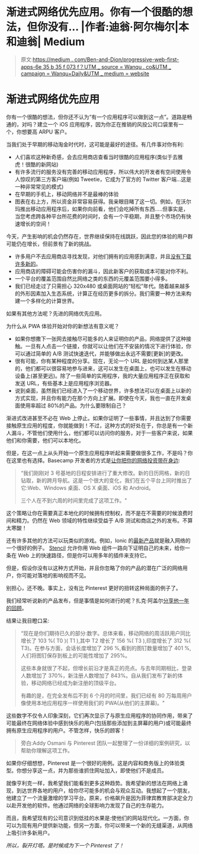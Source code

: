 # 渐进式网络优先应用。你有一个很酷的想法，但你没有… |作者:迪翁·阿尔梅尔|本和迪翁| Medium

> 原文:[https://medium . com/Ben-and-Dion/progressive-web-first-apps-6e 35 b 35 f 073 f？UTM _ source = Wanqu . co&UTM _ campaign = Wanqu+Daily&UTM _ medium = website](https://medium.com/ben-and-dion/progressive-web-first-apps-6e35b35f073f?utm_source=wanqu.co&utm_campaign=Wanqu+Daily&utm_medium=website)

# 渐进式网络优先应用

你有一个很酷的想法，但你还不认为“有一个应用程序可以做到这一点”。道路是畅通的，对吗？建立一个 iOS 应用程序，因为你正在推销的风投公司口袋里有一个，你想要高 ARPU 客户。

当我们处于早期的移动淘金时代时，这可能是最好的途径。有几件事对你有利:

*   人们喜欢这种新奇感，会去应用商店查看当时很酷的应用程序(类似于去雅虎！很酷的新网站)
*   有许多流行的服务没有完善的移动应用程序，所以伟大的开发者有空间使用令人惊叹的第三方客户端(例如 Tweetie，它成为了官方的 Twitter 客户端…这是一种非常常见的模式)
*   在早期的手机上，移动网络并不是最棒的体验
*   图表在右上方，所以资金非常容易获得。我亲眼目睹了这一切。例如，在沃尔玛推出移动应用程序后，如果你向前看，他们会吃掉所有东西…..但事实是，当您考虑跨各种平台所花费的时间时，会有一个平稳期，并且整个市场仍有快速增长的空间！

今天，产生影响的机会仍然存在，世界继续保持在线跳跃，因此您的体验的用户群可能仍在增长，但前景有了新的挑战。

*   许多用户不去应用商店寻找发现，对他们拥有的应用感到满意，并且[没有下载许多新的](https://techcrunch.com/2017/08/25/majority-of-u-s-consumers-still-download-zero-apps-per-month-says-comscore/)。
*   应用商店的障碍可能会伤害你的漏斗，因此新客户的获取成本可能对你不利。
*   一个平台的覆盖范围自然比网络之类的东西的元覆盖范围要小得多。
*   我们已经走过了只需担心 320x480 或桌面网站的“轻松”年代。随着越来越多的外形因素加入生态系统，计算正在经历更多的拆分。我们需要一种方法来构建一个多样化的计算世界。

如果有其他方法呢？先进的网络优先应用。



为什么从 PWA 体验开始对你的新想法有意义呢？

*   如果你想撒下一张网去接触尽可能多的人来证明你的产品，网络提供了这种接触。一旦有人点击一个链接，你就可以让他们在不安装的情况下进行体验，你可以通过简单的 A/B 测试快速迭代，并能够做出永远不需要[更新]的更改。
*   很有可能，你有某种程度的分享。现在，无论一个 URL 是如何到达某人那里的，他们都可以很容易地参与进来，这可以发生在桌面上，也可以发生在移动设备上(甚至更远)。除了一些简单的实用程序，我的大量应用程序正在获取和发送 URL，有些基本上是应用程序浏览器。
*   说到桌面，虽然我们已经进入了一个移动世界，许多想法可以在桌面上以新的方式实现，并且你有能力在那个方向上扩展。即使在今天，我也一直在开发桌面使用率超过 80%的产品。为什么要限制自己？

渐进式改进甚至不必在 Web 上停止。如果你证明了一些事情，并且达到了你需要接触原生应用的程度，你就能做到！不过，这种方式的好处在于，你总是有一个新人漏斗，不管他们使用什么，他们都可以访问你的服务，对于一些客户来说，如果他们和你需要，他们可以本地化。

但是，在这一点上从头开始一个原生应用程序听起来需要做很多工作，不是吗？你在这里也有选择。Basecamp 开发者的方式是[让你把你的网络投资带在身边](https://m.signalvnoise.com/hybrid-development-is-how-we-give-our-teams-of-three-superpowers-2021a84437d):

> “我们刚刚对 3 号基地的日程安排进行了重大修改。新的日历网格，新的日钻取，新的跨月导航。这是一个很大的变化，我们在五个平台上同时推出了它:Web、Windows 桌面、OS X 桌面、iOS 和 Android。
> 
> 三个人在不到六周的时间里完成了这项工作。"

这个策略让你在需要真正本地化的时候拥有控制权，而不是在不需要的时候浪费时间和精力。仍然在 Web 领域的特性继续受益于 A/B 测试和商店之外的发布。不算太寒酸！

还有许多其他的方法可以玩类似的游戏。例如，Ionic 的[最新产品](https://ionicframework.com/pwa/toolkit)就是融入网络的一个很好的例子。 [Stencil](https://stenciljs.com/) 允许你用 Web 组件一路向下证明自己的未来，给你一条在 Web 上的快速路径，但是你可以用多年的插件来支持它。



但是，假设你没有以这种方式开始，并且你忽略了你的产品的潜在广泛的网络用户，你可能对落地的影响视而不见。

别担心，还不晚。事实上，没有比 Pinterest 更好的扭转这种局面的例子了。



我们经常听说新的产品发布，但是事情是如何进行的呢？扎克·阿盖尔[分享他一年的回顾](/@Pinterest_Engineering/a-one-year-pwa-retrospective-f4a2f4129e05)。

结果让我目瞪口呆:

> “现在是你们期待已久的部分:数字。总体来看，移动网络的周活跃用户同比增长了 103 %( T0 )( T1 ),其中 T2 增长了 156 %( T3 ),印度增长了 312 %( T3)。在参与方面，会话长度增加了 296 %,看到的图钉数量增加了 401 %,人们将图钉保存到板上的可能性增加了 295%。
> 
> 这些本身就很了不起，但增长前沿才是真正的亮点。与去年同期相比，登录人数增加了 370%，新注册人数增加了 843%。自从我们发布了新的体验，移动网络已经成为新注册的顶级平台。
> 
> 有趣的是，在完全发布后不到 6 个月的时间里，我们已经有 80 万每周用户像使用本地应用程序一样使用我们的 PWA(从他们的主屏幕)。"

这些数字不仅令人印象深刻，它们再次显示了与原生应用程序的协同作用，带来了可能最终在网络体验中感到快乐的用户(包括那些添加到主屏幕的用户)或可能最终拥有原生应用程序的用户。不管怎样，快乐的顾客！

> 旁白:Addy Osmani 与 Pinterest 团队一起整理了一份详细的案例研究，以帮助你理解这项工作。

如果你仔细想想，Pinterest 是一个很好的用例。这是内容和商务版上的体验类型。你想分享这一点，并为那些谁抓住网址加入，即使他们不是成员。

就像亨利克一样，我希望我们能看到更多这种趋势。我希望新的想法在网络上涌现，到达世界各地的用户，给你尽可能多的机会与观众互动。我想起了一个朋友，他建立了一个流量激增的学习平台。原来，价格飙升是因为菲律宾教育部决定全力以赴开发他的软件。他通过网络的全球影响力发现了自己的生存能力。

而且，我希望现有的公司意识到低挂的水果是:使他们的网站现代化。一方面，你可以为现有用户提供新功能，但另一方面，你可以带来一个新的无缝渠道，从网络上吸引许多新用户。

*所以，裂开灯塔。是时候成为下一个 Pinterest 了！*

